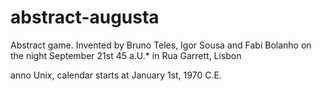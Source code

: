 # abstract-augusta
Abstract game. Invented by Bruno Teles, Igor Sousa and Fabi Bolanho on the night September 21st 45 a.U.* in Rua Garrett, Lisbon

anno Unix, calendar starts at January 1st, 1970 C.E.
